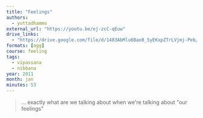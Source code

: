```yaml
---
title: "Feelings"
authors:
  - yuttadhammo
external_url: "https://youtu.be/ej-zcC-qEuw"
drive_links: 
  - "https://drive.google.com/file/d/1483AbMlu6Bao8_SyEKxpZTrLVjmj-Peb/view?usp=drivesdk"
formats: [ogg]
course: feeling
tags:
  - vipassana
  - nibbana
year: 2011
month: jan
minutes: 53
---
```


> … exactly what are we talking about when we're talking about "our feelings"
